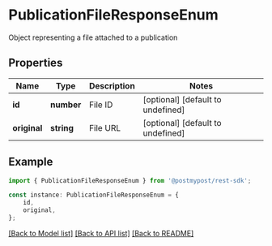 # PublicationFileResponseEnum

Object representing a file attached to a publication

## Properties

Name | Type | Description | Notes
------------ | ------------- | ------------- | -------------
**id** | **number** | File ID | [optional] [default to undefined]
**original** | **string** | File URL | [optional] [default to undefined]

## Example

```typescript
import { PublicationFileResponseEnum } from '@postmypost/rest-sdk';

const instance: PublicationFileResponseEnum = {
    id,
    original,
};
```

[[Back to Model list]](../README.md#documentation-for-models) [[Back to API list]](../README.md#documentation-for-api-endpoints) [[Back to README]](../README.md)
